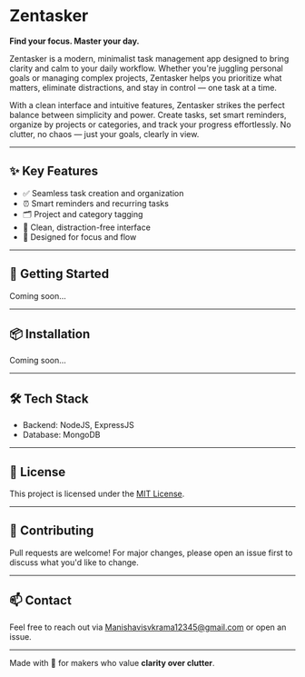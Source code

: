 # Zentasker

**Find your focus. Master your day.**

Zentasker is a modern, minimalist task management app designed to bring clarity and calm to your daily workflow. Whether you're juggling personal goals or managing complex projects, Zentasker helps you prioritize what matters, eliminate distractions, and stay in control — one task at a time.

With a clean interface and intuitive features, Zentasker strikes the perfect balance between simplicity and power. Create tasks, set smart reminders, organize by projects or categories, and track your progress effortlessly. No clutter, no chaos — just your goals, clearly in view.

---

## ✨ Key Features

- ✅ Seamless task creation and organization  
- ⏰ Smart reminders and recurring tasks  
- 🗂️ Project and category tagging  
- 🧘 Clean, distraction-free interface  
- 🔄 Designed for focus and flow  

---

## 🚀 Getting Started

Coming soon...

---

## 📦 Installation

Coming soon...

---

## 🛠 Tech Stack
  
- Backend: NodeJS, ExpressJS  
- Database: MongoDB  

---

## 📄 License

This project is licensed under the [MIT License](LICENSE).

---

## 🤝 Contributing

Pull requests are welcome! For major changes, please open an issue first to discuss what you'd like to change.

---

## 📫 Contact

Feel free to reach out via Manishavisvkrama12345@gmail.com or open an issue.

---

Made with 💙 for makers who value **clarity over clutter**.
